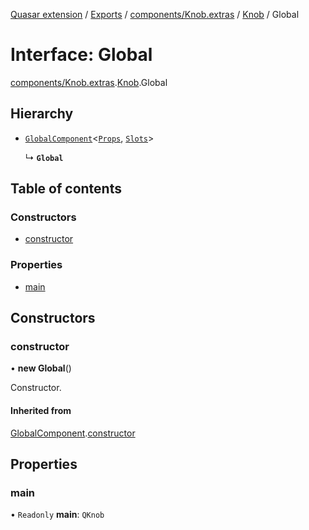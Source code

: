 [Quasar extension](../index.md) / [Exports](../modules.md) / [components/Knob.extras](../modules/components_Knob_extras.md) / [Knob](../modules/components_Knob_extras.Knob.md) / Global

# Interface: Global

[components/Knob.extras](../modules/components_Knob_extras.md).[Knob](../modules/components_Knob_extras.Knob.md).Global

## Hierarchy

- [`GlobalComponent`](components_api_misc.GlobalComponent.md)<[`Props`](components_Knob_extras.Knob.Props.md), [`Slots`](components_Knob_extras.Knob.Slots.md)\>

  ↳ **`Global`**

## Table of contents

### Constructors

- [constructor](components_Knob_extras.Knob.Global.md#constructor)

### Properties

- [main](components_Knob_extras.Knob.Global.md#main)

## Constructors

### constructor

• **new Global**()

Constructor.

#### Inherited from

[GlobalComponent](components_api_misc.GlobalComponent.md).[constructor](components_api_misc.GlobalComponent.md#constructor)

## Properties

### main

• `Readonly` **main**: `QKnob`
